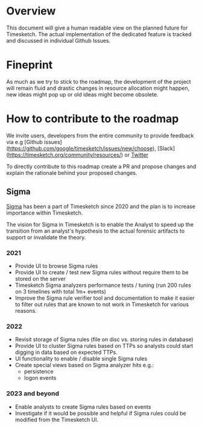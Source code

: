 # Overview
 
This document will give a human readable view on the planned future for Timesketch.
The actual implementation of the dedicated feature is tracked and discussed in individual Github Issues.
 
# Fineprint
 
As much as we try to stick to the roadmap, the development of the project will remain fluid and drastic changes in resource allocation might happen, new ideas might pop up or old ideas might become obsolete.
 
# How to contribute to the roadmap
 
We invite users, developers from the entire community to provide feedback via e.g [Github issues] (https://github.com/google/timesketch/issues/new/choose), [Slack] (https://timesketch.org/community/resources/) or [Twitter](https://twitter.com/TimesketchProj)

To directly contribute to this roadmap create a PR and propose changes and explain the rationale behind your proposed changes.
 
## Sigma
 
[Sigma](https://github.com/SigmaHQ/sigma) has been a part of Timesketch since 2020 and the plan is to increase importance within Timesketch.
 
The vision for Sigma in Timesketch is to enable the Analyst to speed up the transition from an analyst's hypothesis to the actual forensic artifacts to support or invalidate the theory.
 
### 2021
- Provide UI to browse Sigma rules
- Provide UI to create / test new Sigma rules without require them to be stored on the server
- Timesketch Sigma analyzers performance tests / tuning (run 200 rules on 3 timelines with total 1m+ events)
- Improve the Sigma rule verifier tool and documentation to make it easier to filter out rules that are known to not work in Timesketch for various reasons.
### 2022
- Revisit storage of Sigma rules (file on disc vs. storing rules in database)
- Provide UI to cluster Sigma rules based on TTPs so analysts could start digging in data based on expected TTPs.
- UI functionality to enable / disable single Sigma rules
- Create special views based on Sigma analyzer hits e.g.:
    - persistence
    - logon events
### 2023 and beyond
- Enable analysts to create Sigma rules based on events
- Investigate if it would be possible and helpful if Sigma rules could be modified from the Timesketch UI.
 

